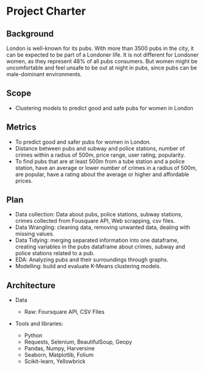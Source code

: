# Project Charter

## Background

London is well-known for its pubs. With more than 3500 pubs in the city, it can be expected to be part of a Londoner life. It is not different for Londoner women, as they represent 48% of all pubs consumers. But women might be uncomfortable and feel unsafe to be out at night in pubs, since pubs can be male-dominant environments.

## Scope

* Clustering models to predict good and safe pubs for women in London

## Metrics

* To predict good and safer pubs for women in London.
* Distance between pubs and subway and police stations, number of crimes within a radius of 500m, price range, user rating, popularity. 
* To find pubs that are at least 500m from a tube station and a police station, have an average or lower number of crimes in a radius of 500m, are popular, have a rating about the average or higher and affordable prices.

## Plan

* Data collection: Data about pubs, police stations, subway stations, crimes collected from Fousquare API, Web scrapping, csv files.
* Data Wrangling: cleaning data, removing unwanted data, dealing with missing values.
* Data Tidying: merging separated information into one dataframe, creating variables in the pubs dataframe about crimes, subway and police stations related to a pub.
* EDA: Analyzing pubs and their surroundings through graphs.
* Modelling: build and evaluate K-Means clustering models.

## Architecture

* Data
  * Raw: Foursquare API, CSV FIles
 
* Tools and libraries:
  * Python
  * Requests, Selenium, BeautifulSoup, Geopy
  * Pandas, Numpy, Harversine
  * Seaborn, Matplotlib, Folium
  * Scikit-learn, Yellowbrick
